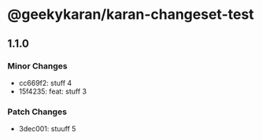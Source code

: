 # @geekykaran/karan-changeset-test

## 1.1.0

### Minor Changes

- cc669f2: stuff 4
- 15f4235: feat: stuff 3

### Patch Changes

- 3dec001: stuuff 5
